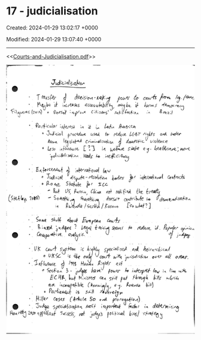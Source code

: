 # 17 - judicialisation

Created: 2024-01-29 13:02:17 +0000

Modified: 2024-01-29 13:07:40 +0000

---

<<[Courts-and-Judicialisation.pdf](../../media/Courts-and-Judicialisation.pdf)>>



![](../../media/Year-1-Practice-17---judicialisation-image1.jpeg)



